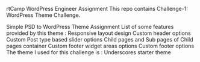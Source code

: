 rtCamp WordPress Engineer Assignment
This repo contains Challenge-1: WordPress Theme Challenge.

Simple PSD to WordPress Theme Assignment
List of some features provided by this theme :
Responsive layout design
Custom header options
Custom Post type based slider options
Child pages and Sub pages of Child pages container
Custom footer widget areas options
Custom footer options
The theme I used for this challenge is :
Underscores starter theme
